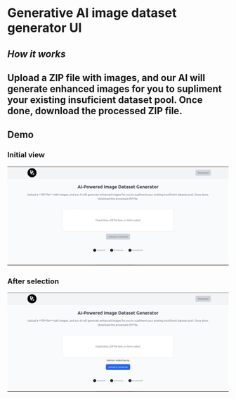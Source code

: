 # Generative AI image dataset generator UI

## _*How it works*_

## Upload a **ZIP file** with images, and our AI will generate enhanced images for you to supliment your existing insuficient dataset pool. Once done, download the processed ZIP file.

## Demo
### Initial view
![alt text](image.png)

### After selection
![alt text](image-1.png)